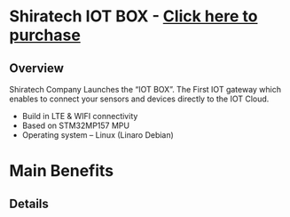 **Shiratech IOT BOX** - [Click here to purchase](https://www.arrow.com/en/products/srt-iot-cube-box/shiratech)
====================================================

**Overview**
------------------------
Shiratech Company Launches the “IOT BOX”.
The First IOT gateway which enables to connect your sensors and devices directly to the IOT Cloud.

 + Build in LTE & WIFI connectivity
 + Based on STM32MP157 MPU
 + Operating system – Linux (Linaro Debian)
	

# Main Benefits



	
**Details**
------------------------

